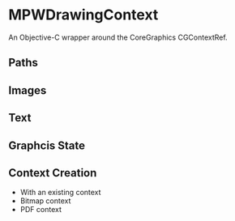 MPWDrawingContext
=================

An Objective-C wrapper around the CoreGraphics CGContextRef.




Paths
-----

Images
------

Text
----

Graphcis State
--------------


Context Creation
----------------

- With an existing context
- Bitmap context
- PDF context
